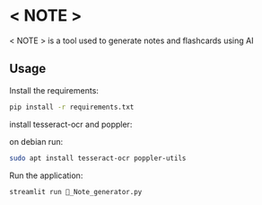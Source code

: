 # < NOTE >

< NOTE > is a tool used to generate notes and flashcards using AI

## Usage

Install the requirements:

```bash
pip install -r requirements.txt
```

install tesseract-ocr and poppler:

on debian run:

```bash
sudo apt install tesseract-ocr poppler-utils
```

Run the application:
```bash
streamlit run 📝_Note_generator.py
```